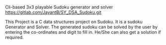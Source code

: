 Cli-based 3x3 playable Sudoku generator and solver
https://gitlab.com/JayantB/SY_DSA_Sudoku.git

This Project is a C data structures project on Sudoku.
It is a sudoku Generator and Solver.
The generated sudoku can be solved by the user by entering the co-ordinates and digit to fill in.
He/She can also get a solution if required.
